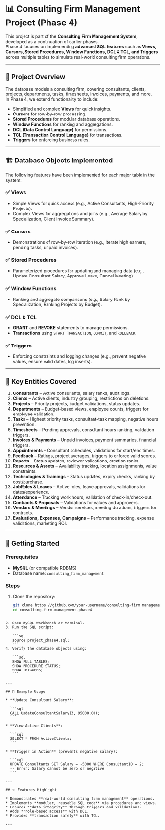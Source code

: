 # 📊 Consulting Firm Management Project (Phase 4)

This project is part of the **Consulting Firm Management System**, developed as a continuation of earlier phases.  
Phase 4 focuses on implementing **advanced SQL features** such as **Views, Cursors, Stored Procedures, Window Functions, DCL & TCL, and Triggers** across multiple tables to simulate real-world consulting firm operations.

---

## 📌 Project Overview

The database models a consulting firm, covering consultants, clients, projects, departments, tasks, timesheets, invoices, payments, and more.  
In Phase 4, we extend functionality to include:

- Simplified and complex **Views** for quick insights.
- **Cursors** for row-by-row processing.
- **Stored Procedures** for modular database operations.
- **Window Functions** for ranking and aggregations.
- **DCL (Data Control Language)** for permissions.
- **TCL (Transaction Control Language)** for transactions.
- **Triggers** for enforcing business rules.

---

## 🏗️ Database Objects Implemented

The following features have been implemented for each major table in the system:

### ✅ Views
- Simple Views for quick access (e.g., Active Consultants, High-Priority Projects).
- Complex Views for aggregations and joins (e.g., Average Salary by Specialization, Client Invoice Summary).

### ✅ Cursors
- Demonstrations of row-by-row iteration (e.g., iterate high earners, pending tasks, unpaid invoices).

### ✅ Stored Procedures
- Parameterized procedures for updating and managing data (e.g., Update Consultant Salary, Approve Leave, Cancel Meeting).

### ✅ Window Functions
- Ranking and aggregate comparisons (e.g., Salary Rank by Specialization, Ranking Projects by Budget).

### ✅ DCL & TCL
- **GRANT** and **REVOKE** statements to manage permissions.
- **Transactions** using `START TRANSACTION`, `COMMIT`, and `ROLLBACK`.

### ✅ Triggers
- Enforcing constraints and logging changes (e.g., prevent negative values, ensure valid dates, log inserts).

---

## 📂 Key Entities Covered

1. **Consultants** – Active consultants, salary ranks, audit logs.  
2. **Clients** – Active clients, industry grouping, restrictions on deletions.  
3. **Projects** – Priority projects, budget validations, status updates.  
4. **Departments** – Budget-based views, employee counts, triggers for employee validation.  
5. **Tasks** – Highest priority tasks, consultant-task mapping, negative hours prevention.  
6. **Timesheets** – Pending approvals, consultant hours ranking, validation triggers.  
7. **Invoices & Payments** – Unpaid invoices, payment summaries, financial triggers.  
8. **Appointments** – Consultant schedules, validations for start/end times.  
9. **Feedback** – Ratings, project averages, triggers to enforce valid scores.  
10. **Reports** – Status updates, reviewer validations, creation ranks.  
11. **Resources & Assets** – Availability tracking, location assignments, value constraints.  
12. **Technologies & Trainings** – Status updates, expiry checks, ranking by cost/purchase.  
13. **JobRoles & Leaves** – Active roles, leave approvals, validations for dates/experience.  
14. **Attendance** – Tracking work hours, validation of check-in/check-out.  
15. **Contracts & Proposals** – Validations for values and approvers.  
16. **Vendors & Meetings** – Vendor services, meeting durations, triggers for contracts.  
17. **Evaluations, Expenses, Campaigns** – Performance tracking, expense validations, marketing ROI.

---

## 🚀 Getting Started

### Prerequisites
- **MySQL** (or compatible RDBMS)
- Database name: `consulting_firm_management`

### Steps
1. Clone the repository:
   ```bash
   git clone https://github.com/your-username/consulting-firm-management-phase4.git
   cd consulting-firm-management-phase4
````

2. Open MySQL Workbench or terminal.
3. Run the SQL script:

   ```sql
   source project_phase4.sql;
   ```
4. Verify the database objects using:

   ```sql
   SHOW FULL TABLES;
   SHOW PROCEDURE STATUS;
   SHOW TRIGGERS;
   ```

---

## 📖 Example Usage

* **Update Consultant Salary**:

  ```sql
  CALL UpdateConsultantSalary(3, 95000.00);
  ```

* **View Active Clients**:

  ```sql
  SELECT * FROM ActiveClients;
  ```

* **Trigger in Action** (prevents negative salary):

  ```sql
  UPDATE Consultants SET Salary = -5000 WHERE ConsultantID = 2;
  -- Error: Salary cannot be zero or negative
  ```

---

## ✨ Features Highlight

* Demonstrates **real-world consulting firm management** operations.
* Implements **modular, reusable SQL code** via procedures and views.
* Ensures **data integrity** through triggers and validations.
* Adds **role-based access** with DCL.
* Provides **transaction safety** with TCL.

---

